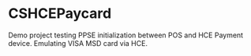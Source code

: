 # CSHCEPaycard

Demo project testing PPSE initialization between POS and HCE Payment device. Emulating VISA MSD card via HCE. 
